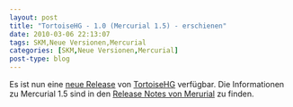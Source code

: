 ```yaml
---
layout: post
title: "TortoiseHG - 1.0 (Mercurial 1.5) - erschienen"
date: 2010-03-06 22:13:07
tags: SKM,Neue Versionen,Mercurial
categories: [SKM,Neue Versionen,Mercurial]
post-type: blog
---
```

Es ist nun eine <a href="http://bitbucket.org/tortoisehg/stable/wiki/ReleaseNotes#tortoisehg-10">neue Release</a> von 
<a href="http://tortoisehg.bitbucket.org/">TortoiseHG</a> verfügbar. Die Informationen zu Mercurial 1.5 sind in den 
<a href="http://mercurial.selenic.com/wiki/WhatsNew#A1.5_-_2010-03-06">Release Notes von Merurial</a> zu finden.
